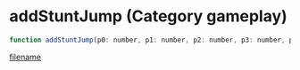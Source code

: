 # addStuntJump (Category gameplay)

```js
function addStuntJump(p0: number, p1: number, p2: number, p3: number, p4: number, p5: number, p6: number, p7: number, p8: number, p9: number, p10: number, p11: number, p12: number, p13: number, p14: number, p15: number, p16: number): int
```

[filename](addStuntJump_m.md ':include')